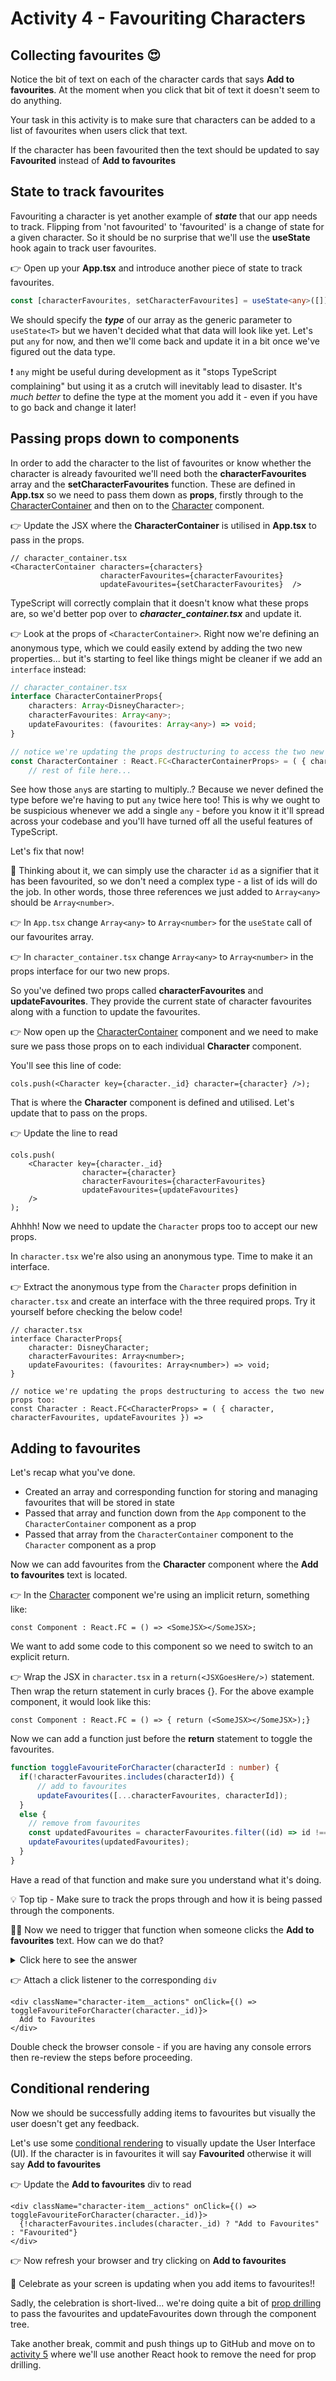 # Activity 4 - Favouriting Characters

## Collecting favourites 😍

Notice the bit of text on each of the character cards that says **Add to favourites**. At the moment when you click that bit of text it doesn't seem to do anything.

Your task in this activity is to make sure that characters can be added to a list of favourites when users click that text.

If the character has been favourited then the text should be updated to say **Favourited** instead of **Add to favourites**

## State to track favourites

Favouriting a character is yet another example of **_state_** that our app needs to track. Flipping from 'not favourited' to 'favourited' is a change of state for a given character. So it should be no surprise that we'll use the **useState** hook again to track user favourites.

👉 Open up your **App.tsx** and introduce another piece of state to track favourites.

```TypeScript
const [characterFavourites, setCharacterFavourites] = useState<any>([]);
```

We should specify the **_type_** of our array as the generic parameter to `useState<T>` but we haven't decided what that data will look like yet. Let's put `any` for now, and then we'll come back and update it in a bit once we've figured out the data type.

❗ `any` might be useful during development as it "stops TypeScript complaining" but using it as a crutch will inevitably lead to disaster. It's _much better_ to define the type at the moment you add it - even if you have to go back and change it later!

## Passing props down to components

In order to add the character to the list of favourites or know whether the character is already favourited we'll need both the **characterFavourites** array and the **setCharacterFavourites** function. These are defined in **App.tsx** so we need to pass them down as **props**, firstly through to the [CharacterContainer](../src/components/character_container.tsx) and then on to the [Character](../src/components/character.tsx) component.

👉 Update the JSX where the **CharacterContainer** is utilised in **App.tsx** to pass in the props.

```JSX
// character_container.tsx
<CharacterContainer characters={characters}
                    characterFavourites={characterFavourites}
                    updateFavourites={setCharacterFavourites}  />
```

TypeScript will correctly complain that it doesn't know what these props are, so we'd better pop over to **_character_container.tsx_** and update it.

👉 Look at the props of `<CharacterContainer>`. Right now we're defining an anonymous type, which we could easily extend by adding the two new properties... but it's starting to feel like things might be cleaner if we add an `interface` instead:

```TypeScript
// character_container.tsx
interface CharacterContainerProps{
	characters: Array<DisneyCharacter>;
	characterFavourites: Array<any>;
	updateFavourites: (favourites: Array<any>) => void;
}

// notice we're updating the props destructuring to access the two new props too:
const CharacterContainer : React.FC<CharacterContainerProps> = ( { characters, characterFavourites, updateFavourites }) => {
	// rest of file here...
```

See how those `any`s are starting to multiply..? Because we never defined the type before we're having to put `any` twice here too! This is why we ought to be suspicious whenever we add a single `any` - before you know it it'll spread across your codebase and you'll have turned off all the useful features of TypeScript.

Let's fix that now!

🤔 Thinking about it, we can simply use the character `id` as a signifier that it has been favourited, so we don't need a complex type - a list of ids will do the job. In other words, those three references we just added to `Array<any>` should be `Array<number>`.

👉 In `App.tsx` change `Array<any>` to `Array<number>` for the `useState` call of our favourites array.

👉 In `character_container.tsx` change `Array<any>` to `Array<number>` in the props interface for our two new props.

So you've defined two props called **characterFavourites** and **updateFavourites**. They provide the current state of character favourites along with a function to update the favourites.

👉 Now open up the [CharacterContainer](../src/components/character_container.tsx) component and we need to make sure we pass those props on to each individual **Character** component.

You'll see this line of code:

```JSX
cols.push(<Character key={character._id} character={character} />);
```

That is where the **Character** component is defined and utilised. Let's update that to pass on the props.

👉 Update the line to read

```JSX
cols.push(
    <Character key={character._id}
                character={character}
                characterFavourites={characterFavourites}
                updateFavourites={updateFavourites}
    />
);
```

Ahhhh! Now we need to update the `Character` props too to accept our new props.

In `character.tsx` we're also using an anonymous type. Time to make it an interface.

👉 Extract the anonymous type from the `Character` props definition in `character.tsx` and create an interface with the three required props. Try it yourself before checking the below code!

```JSX
// character.tsx
interface CharacterProps{
	character: DisneyCharacter;
	characterFavourites: Array<number>;
	updateFavourites: (favourites: Array<number>) => void;
}

// notice we're updating the props destructuring to access the two new props too:
const Character : React.FC<CharacterProps> = ( { character, characterFavourites, updateFavourites }) =>
```

## Adding to favourites

Let's recap what you've done.

- Created an array and corresponding function for storing and managing favourites that will be stored in state
- Passed that array and function down from the `App` component to the `CharacterContainer` component as a prop
- Passed that array from the `CharacterContainer` component to the `Character` component as a prop

Now we can add favourites from the **Character** component where the **Add to favourites** text is located.

👉 In the [Character](../src/components/character.tsx) component we're using an implicit return, something like:

```JSX
const Component : React.FC = () => <SomeJSX></SomeJSX>;
```

We want to add some code to this component so we need to switch to an explicit return.

👉 Wrap the JSX in `character.tsx` in a `return(<JSXGoesHere/>)` statement. Then wrap the return statement in curly braces {}. For the above example component, it would look like this:

```JSX
const Component : React.FC = () => { return (<SomeJSX></SomeJSX>);}
```

Now we can add a function just before the **return** statement to toggle the favourites.

```TypeScript
function toggleFavouriteForCharacter(characterId : number) {
  if(!characterFavourites.includes(characterId)) {
      // add to favourites
      updateFavourites([...characterFavourites, characterId]);
  }
  else {
    // remove from favourites
    const updatedFavourites = characterFavourites.filter((id) => id !== characterId);
    updateFavourites(updatedFavourites);
  }
}
```

Have a read of that function and make sure you understand what it's doing.

💡 Top tip - Make sure to track the props through and how it is being passed through the components.

🙋🏻 Now we need to trigger that function when someone clicks the **Add to favourites** text. How can we do that?

<details>
<summary>Click here to see the answer</summary>
<pre>
Attach an onClick listener
</pre>
</details>

👉 Attach a click listener to the corresponding `div`

```JSX
<div className="character-item__actions" onClick={() => toggleFavouriteForCharacter(character._id)}>
  Add to Favourites
</div>
```

Double check the browser console - if you are having any console errors then re-review the steps before proceeding.

## Conditional rendering

Now we should be successfully adding items to favourites but visually the user doesn't get any feedback.

Let's use some [conditional rendering](https://reactjs.org/docs/conditional-rendering.html) to visually update the User Interface (UI). If the character is in favourites it will say **Favourited** otherwise it will say **Add to favourites**

👉 Update the **Add to favourites** div to read

```JSX
<div className="character-item__actions" onClick={() => toggleFavouriteForCharacter(character._id)}>
  {!characterFavourites.includes(character._id) ? "Add to Favourites" : "Favourited"}
</div>
```

👉 Now refresh your browser and try clicking on **Add to favourites**

🎉 Celebrate as your screen is updating when you add items to favourites!!

Sadly, the celebration is short-lived... we're doing quite a bit of [prop drilling](https://kentcdodds.com/blog/prop-drilling) to pass the favourites and updateFavourites down through the component tree.

Take another break, commit and push things up to GitHub and move on to [activity 5](./activity_5.md) where we'll use another React hook to remove the need for prop drilling.
